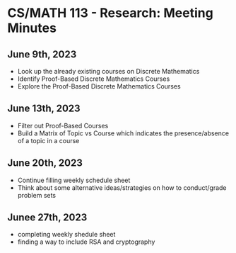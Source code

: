 # CS/MATH 113 - Research: Meeting Minutes

## June 9th, 2023

- Look up the already existing courses on Discrete Mathematics
- Identify Proof-Based Discrete Mathematics Courses
- Explore the Proof-Based Discrete Mathematics Courses

## June 13th, 2023

- Filter out Proof-Based Courses
- Build a Matrix of Topic vs Course which indicates the presence/absence of a topic in a course
## June 20th, 2023
- Continue filling weekly schedule sheet
- Think about some alternative ideas/strategies on how to conduct/grade problem sets
## Junee 27th, 2023
- completing weekly shedule sheet
- finding a way to include RSA and cryptography 

